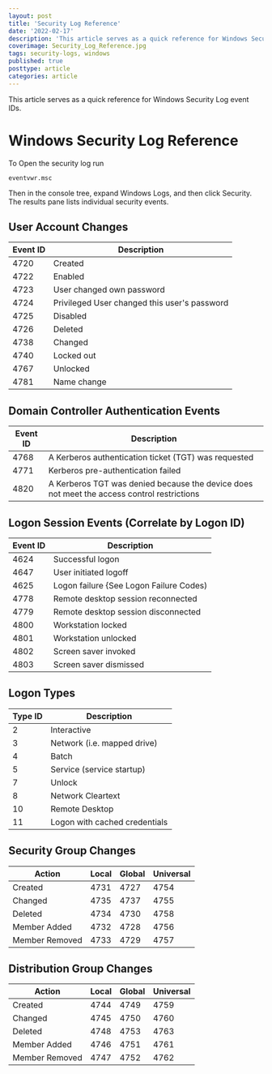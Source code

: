 ```yaml
---
layout: post
title: 'Security Log Reference'
date: '2022-02-17'
description: 'This article serves as a quick reference for Windows Security Log event IDs.'
coverimage: Security_Log_Reference.jpg
tags: security-logs, windows
published: true
posttype: article
categories: article
---
```

This article serves as a quick reference for Windows Security Log event IDs.

# Windows Security Log Reference

To Open the security log run
```
eventvwr.msc
```

Then in the console tree, expand Windows Logs, and then click Security. The results pane lists individual security events.

## User Account Changes

| Event ID | Description                                  |
|----------|----------------------------------------------|
| 4720     | Created                                      |
| 4722     | Enabled                                      |
| 4723     | User changed own password                    |
| 4724     | Privileged User changed this user's password |
| 4725     | Disabled                                     |
| 4726     | Deleted                                      |
| 4738     | Changed                                      |
| 4740     | Locked out                                   |
| 4767     | Unlocked                                     |
| 4781     | Name change                                  |

## Domain Controller Authentication Events


| Event ID | Description                                                                                |
|----------|--------------------------------------------------------------------------------------------|
| 4768     | A Kerberos authentication ticket (TGT) was requested                                       |
| 4771     | Kerberos pre-authentication failed                                                         |
| 4820     | A Kerberos TGT was denied because the device does not meet the access control restrictions |


## Logon Session Events (Correlate by Logon ID)

| Event ID | Description                             |
|----------|-----------------------------------------|
| 4624     | Successful logon                        |
| 4647     | User initiated logoff                   |
| 4625     | Logon failure {See Logon Failure Codes) |
| 4778     | Remote desktop session reconnected      |
| 4779     | Remote desktop session disconnected     |
| 4800     | Workstation locked                      |
| 4801     | Workstation unlocked                    |
| 4802     | Screen saver invoked                    |
| 4803     | Screen saver dismissed                  |

## Logon Types

| Type ID | Description                   |
|---------|-------------------------------|
| 2       | Interactive                   |
| 3       | Network (i.e. mapped drive)   |
| 4       | Batch                         |
| 5       | Service (service startup)     |
| 7       | Unlock                        |
| 8       | Network Cleartext             |
| 10      | Remote Desktop                |
| 11      | Logon with cached credentials |


## Security Group Changes


| Action         | Local | Global | Universal |
|----------------|-------|--------|-----------|
| Created        | 4731  | 4727   | 4754      |
| Changed        | 4735  | 4737   | 4755      |
| Deleted        | 4734  | 4730   | 4758      |
| Member Added   | 4732  | 4728   | 4756      |
| Member Removed | 4733  | 4729   | 4757      |


## Distribution Group Changes

| Action         | Local | Global | Universal |
|----------------|-------|--------|-----------|
| Created        | 4744  | 4749   | 4759      |
| Changed        | 4745  | 4750   | 4760      |
| Deleted        | 4748  | 4753   | 4763      |
| Member Added   | 4746  | 4751   | 4761      |
| Member Removed | 4747  | 4752   | 4762      |